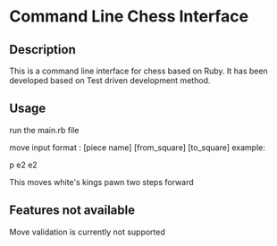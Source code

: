 # Command Line Chess Interface
## Description
This is a command line interface for chess based on Ruby. It has been developed based on Test driven development method.

## Usage
run the main.rb file

move input format : [piece name] [from_square] [to_square]
example:

 p e2 e2

 This moves white's kings pawn two steps forward

## Features not available
Move validation is currently not supported
